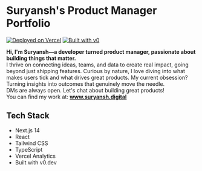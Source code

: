 # Suryansh's Product Manager Portfolio

[![Deployed on Vercel](https://img.shields.io/badge/Deployed%20on-Vercel-black?style=for-the-badge&logo=vercel)](https://vercel.com/suryanshchauhans-projects/v0-developer-portfolio4)
[![Built with v0](https://img.shields.io/badge/Built%20with-v0.dev-black?style=for-the-badge)](https://v0.dev/chat/projects/FJjPmMjXpCc)


**Hi, I'm Suryansh—a developer turned product manager, passionate about building things that matter.**
<br>
I thrive on connecting ideas, teams, and data to create real impact, going beyond just shipping features. Curious by nature, I love diving into what makes users tick and what drives great products. My current obsession? Turning insights into outcomes that genuinely move the needle.
<br>
DMs are always open. Let's chat about building great products!
<br>
You can find my work at: **www.suryansh.digital** 

## Tech Stack

- Next.js 14
- React
- Tailwind CSS
- TypeScript
- Vercel Analytics
- Built with v0.dev
